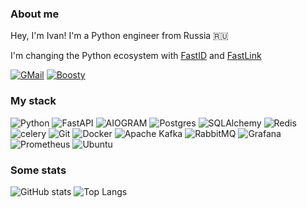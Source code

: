 <!--
**everysoftware/everysoftware** is a ✨ _special_ ✨ repository because its `README.md` (this file) appears on your GitHub profile.

Here are some ideas to get you started:

- 🔭 I’m currently working on ...
- 🌱 I’m currently learning ...
- 👯 I’m looking to collaborate on ...
- 🤔 I’m looking for help with ...
- 💬 Ask me about ...
- 📫 How to reach me: ...
- 😄 Pronouns: ...
- ⚡ Fun fact: ...
-->


<h3 align="">About me</h3>

Hey, I'm Ivan! I'm a Python engineer from Russia 🇷🇺 

I'm changing the Python ecosystem with [FastID](https://everysoftware.github.io/fastid/) and [FastLink](https://github.com/everysoftware/fastlink)

[![GMail](https://img.shields.io/badge/-gmail-black?style=for-the-badge&logo=gmail&logoColor=red)](mailto:issstasevich@gmail.com)
[![Boosty](https://img.shields.io/badge/sponsor-black?style=for-the-badge&logo=GitHub-Sponsors&logoColor=#white)](https://boosty.to/everysoftware)

### My stack

![Python](https://img.shields.io/badge/python-black?style=for-the-badge&logo=python&logoColor=ffdd54)
![FastAPI](https://img.shields.io/badge/FastAPI-black?style=for-the-badge&logo=fastapi)
![AIOGRAM](https://img.shields.io/badge/aiogram-black?style=for-the-badge&logo=telegram&logoColor=blue)
![Postgres](https://img.shields.io/badge/postgres-black.svg?style=for-the-badge&logo=postgresql&logoColor=white)
![SQLAlchemy](https://img.shields.io/badge/SQLAlchemy-black?style=for-the-badge&logo=python&logoColor=white)
![Redis](https://img.shields.io/badge/redis-black.svg?style=for-the-badge&logo=redis&logoColor=white)
![celery](https://img.shields.io/badge/celery-black?style=for-the-badge&logo=celery&logoColor=white)
![Git](https://img.shields.io/badge/git-black.svg?style=for-the-badge&logo=git&logoColor=white)
![Docker](https://img.shields.io/badge/docker-black.svg?style=for-the-badge&logo=docker&logoColor=white)
![Apache Kafka](https://img.shields.io/badge/Apache%20Kafka-000?style=for-the-badge&logo=apachekafka)
![RabbitMQ](https://img.shields.io/badge/Rabbitmq-black?style=for-the-badge&logo=rabbitmq&logoColor=white)
![Grafana](https://img.shields.io/badge/grafana-black.svg?style=for-the-badge&logo=grafana&logoColor=white)
![Prometheus](https://img.shields.io/badge/Prometheus-black?style=for-the-badge&logo=Prometheus&logoColor=white)
![Ubuntu](https://img.shields.io/badge/Ubuntu-black?style=for-the-badge&logo=ubuntu&logoColor=white)

### Some stats

![GitHub stats](https://github-readme-stats.vercel.app/api?username=everysoftware&theme=transparent)
![Top Langs](https://github-readme-stats.vercel.app/api/top-langs/?username=everysoftware&theme=transparent)


<!--
Easter egg:
<div id="header" align="">
  <img src="https://media.giphy.com/media/mcsPU3SkKrYDdW3aAU/giphy.gif" width="64"/>  
</div>

Уютное кафе...
-->
